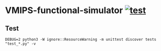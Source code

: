 # VMIPS-functional-simulator [![test](https://github.com/HsuanTingLu/VMIPS-functional-simulator/actions/workflows/test.yml/badge.svg)](https://github.com/HsuanTingLu/VMIPS-functional-simulator/actions/workflows/test.yml)

## Test

```
DEBUG=2 python3 -W ignore::ResourceWarning -m unittest discover tests "test_*.py" -v
```
